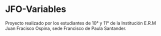# JFO-Variables
Proyecto realizado por los estudiantes de 10° y 11° de la Institución E.R.M Juan Fracisco Ospina, sede Francisco de Paula Santander.
